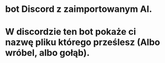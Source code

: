 # bot Discord z zaimportowanym AI.
# W discordzie ten bot pokaże ci nazwę pliku którego prześlesz (Albo wróbel, albo gołąb).
